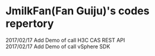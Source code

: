# JmilkFan(Fan Guiju)'s codes repertory

2017/02/17 Add Demo of call H3C CAS REST API<br>
2017/02/17 Add Demo of call vSphere SDK
